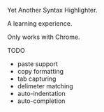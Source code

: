 Yet Another Syntax Highlighter.

A learning experience.

Only works with Chrome.

TODO
- paste support
- copy formatting
- tab capturing
- delimeter matching
- auto-indentation
- auto-completion